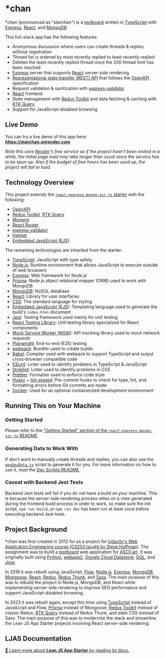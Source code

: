# \*chan

\*chan (pronounced as "starchan") is a [textboard](https://en.wikipedia.org/wiki/Textboard) written in [TypeScript](https://typescriptlang.org) with [Express](https://expressjs.com), [React](https://react.dev), and [MongoDB](https://mongodb.com).

This full-stack app has the following features:

-   Anonymous discussion where users can create threads & replies without registration
-   Thread list is ordered by most recently replied to least recently replied
-   Deletes the least recently replied thread once the 200 thread limit has been reached
-   [Express](https://expressjs.com) server that supports [React](https://react.dev) server-side rendering
-   [Representational state transfer (REST) API](https://en.wikipedia.org/wiki/REST) that follows the [OpenAPI](https://swagger.io/specification) specification
-   Request validation & sanitization with [express-validator](https://express-validator.github.io)
-   [React](https://react.dev) frontend
-   State management with [Redux Toolkit](https://redux-toolkit.js.org) and data fetching & caching with [RTK Query](https://redux-toolkit.js.org/rtk-query/overview)
-   Support for JavaScript-disabled browsing

## Live Demo

You can try a live demo of this app here:  
**https://starchan.onrender.com**

_Note this uses [Render](https://render.com)'s free service so if the project hasn't been visited in a while, the initial page load may take longer than usual since the service has to be spun up. Also if the budget of free hours has been used up, the project will fail to load._

## Technology Overview

This project extends the [`react-express-mongo-ssr-ts` starter](https://github.com/mattlean/lean-js-app-starter/tree/master/starters/react-express-mongo-ssr-ts) with the following:

-   [OpenAPI](https://swagger.io/specification)
-   [Redux Toolkit](https://redux-toolkit.js.org), [RTK Query](https://redux-toolkit.js.org/rtk-query/overview)
-   [Moment](https://momentjs.com)
-   [React Router](https://reactrouter.com)
-   [express-validator](https://express-validator.github.io)
-   [Helmet](https://github.com/helmetjs/helmet)
-   [Embedded JavaScript (EJS)](https://ejs.co)

The remaining technologies are inherited from the starter:

-   [TypeScript](https://typescriptlang.org): JavaScript with type safety
-   [Node.js](https://nodejs.org): Runtime environment that allows JavaScript to execute outside of web browsers
-   [Express](https://expressjs.com): Web framework for Node.js
-   [Prisma](https://prisma.io): Node.js object relational mapper (ORM) used to work with MongoDB
-   [MongoDB](https://mongodb.com): NoSQL database
-   [React](https://react.dev): Library for user interfaces
-   [CSS](https://w3.org/Style/CSS/Overview.en.html): The standard language for styling
-   [Embedded JavaScript (EJS)](https://ejs.co): Templating language used to generate the build's `index.html` document
-   [Jest](https://jestjs.io): Testing framework used mainly for unit testing
-   [React Testing Library](https://testing-library.com/docs/react-testing-library/intro): Unit testing library specialized for React components
-   [Mock Service Worker (MSW)](https://mswjs.io): API mocking library used to mock network requests
-   [Playwright](https://playwright.dev): End-to-end (E2E) testing
-   [webpack](https://webpack.js.org): Bundler used to create builds
-   [Babel](https://babeljs.io): Compiler used with webpack to support TypeScript and output cross-browser compatible code
-   [ESLint](https://eslint.org): Linter used to identify problems in TypeScript & JavaScript
-   [Stylelint](https://stylelint.io): Linter used to identify problems in CSS
-   [Prettier](https://prettier.io): Formatter used to enforce code style
-   [Husky](https://typicode.github.io/husky) + [lint-staged](https://github.com/okonet/lint-staged): Pre-commit hooks to check for type, lint, and formatting errors before Git commits are made
-   [Docker](https://docker.com): Used for an optional containerized development environment

## Running This on Your Machine

### Getting Started

Please refer to the ["Getting Started" section of the `react-express-mongo-ssr-ts` README](https://github.com/mattlean/lean-js-app-starter/tree/master/starters/react-express-mongo-ssr-ts#getting-started).

### Generating Data to Work With

If don't want to manually create threads and replies, you can also use the [`genDevData.ts`](dev-scripts/genDevData.ts) script to generate it for you. For more information on how to use it, read the [Dev Scripts README](dev-scripts/README.md).

### Caveat with Backend Jest Tests

Backend Jest tests will fail if you do not have a build on your machine. This is because the server-side rendering process relies on a view generated during the frontend build process in order to work, so make sure the init script, `npm run build`, or `npm run dev` has been run at least once before executing backend Jest tests.

## Project Background

\*chan was first created in 2012 for as a project for [Udacity's Web Application Engineering course (CS253 taught by Steve Huffman)](https://youtube.com/watch?v=CRYn30--PPk). The assignment was to build a [textboard](https://en.wikipedia.org/wiki/Textboard) web application for [ASCII art](https://en.wikipedia.org/wiki/ASCII_art). It was originally built using [Python](https://python.org), [webapp2](https://cloud.google.com/appengine/docs/legacy/standard/python/tools/webapp2), [Google Cloud Datastore](https://cloud.google.com/datastore), [GQL](https://cloud.google.com/datastore/docs/reference/gql_reference), and [Jinja](https://jinja.palletsprojects.com).

In 2018 it was rebuilt using JavaScript, [Flow](https://flow.org), [Node.js](https://nodejs.org), [Express](https://expressjs.com), [MongoDB](https://mongodb.com), [Mongoose](https://mongoosejs.com), [React](https://react.dev), [Redux](https://redux.js.org), [Redux Thunk](https://github.com/reduxjs/redux-thunk), and [Sass](https://sass-lang.com). The main purpose of this was to rebuild the project in Node.js, MongoDB, and React while implementing server-side rendering to improve SEO performance and support JavaScript-disabled browsing.

In 2023 it was rebuilt again, except this time using [TypeScript](https://typescriptlang.org) instead of JavaScript and Flow, [Prisma](https://prisma.io) instead of Mongoose, [Redux Toolkit](https://redux-toolkit.js.org) instead of classic Redux, [RTK Query](https://redux-toolkit.js.org/rtk-query/overview) instead of Redux Thunk, and plain CSS instead of Sass. The main purpose of this was to modernize the stack and streamline the Lean JS App Starter projects involving React server-side rendering.

## LJAS Documentation

[📖 Learn more about **Lean JS App Starter** by reading its docs.](https://github.com/mattlean/lean-js-app-starter/tree/master/docs)
